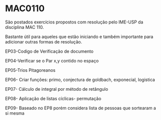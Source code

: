 # MAC0110
São postados exercícios propostos com resolução pelo IME-USP da disciplina MAC 110.

Bastante útil para aqueles que estão iniciando e também importante para adicionar outras formas de resolução.

EP03-Codigo de Verificação de documento

EP04-Verificar se o Par x,y contido no espaço  

EP05-Trios Pitagoreanos

EP06- Criar funções: primo, conjectura de goldbach, exponecial, logistica

EP07- Cálculo de integral por método de retângulo

EP08- Aplicação de listas cíclicas- permutação

EP09- Baseado no EP8 porém considera lista de pessoas que sortearam a si mesma
